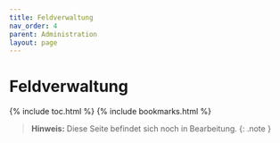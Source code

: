 ```yaml
---
title: Feldverwaltung
nav_order: 4
parent: Administration
layout: page
---
```


# Feldverwaltung
{% include toc.html %}
{% include bookmarks.html %}

> **Hinweis:** Diese Seite befindet sich noch in Bearbeitung.
{: .note }
